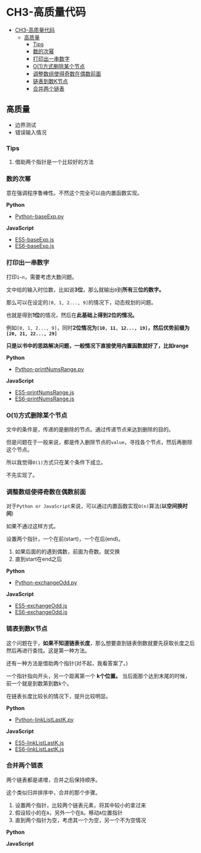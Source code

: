 # CH3-高质量代码

<!-- TOC -->

- [CH3-高质量代码](#ch3-高质量代码)
  - [高质量](#高质量)
    - [Tips](#tips)
    - [数的次幂](#数的次幂)
    - [打印出一串数字](#打印出一串数字)
    - [O(1)方式删除某个节点](#o1方式删除某个节点)
    - [调整数组使得奇数在偶数前面](#调整数组使得奇数在偶数前面)
    - [链表到数K节点](#链表到数k节点)
    - [合并两个链表](#合并两个链表)

<!-- /TOC -->

## 高质量

* 边界测试
* 错误输入情况

### Tips

1. 借助两个指针是一个比较好的方法

### 数的次幂

意在强调程序鲁棒性。不然这个完全可以由内置函数实现。

**Python**

* [Python-baseExp.py](https://github.com/JiangWeixian/Algo/blob/master/Sword2offer/CH3-%E9%AB%98%E8%B4%A8%E9%87%8F%E4%BB%A3%E7%A0%81/Python/baseExp.py)

**JavaScript**

* [ES5-baseExp.js](https://github.com/JiangWeixian/Algo/blob/master/Sword2offer/CH3-%E9%AB%98%E8%B4%A8%E9%87%8F%E4%BB%A3%E7%A0%81/ES5/baseExp.js)
* [ES6-baseExp.js](https://github.com/JiangWeixian/Algo/blob/master/Sword2offer/CH3-%E9%AB%98%E8%B4%A8%E9%87%8F%E4%BB%A3%E7%A0%81/ES6/baseExp.js)

### 打印出一串数字

打印`1~n`，需要考虑大数问题。

文中给的输入时位数，比如说**3位**，那么就输出`0`到**所有三位的数字。**

那么可以在设定的`[0, 1, 2..., 9]`的情况下，动态规划的问题。

也就是得到**1位**的情况，然后在**此基础上得到2位的情况。**

例如`[0, 1, 2..., 9]`，同时**2位情况为`[10, 11, 12..., 19]`，然后优势前缀为`[20, 21, 22..., 29]`**

**只是以书中的思路解决问题，一般情况下直接使用内置函数就好了，比如range**

**Python**

* [Python-printNumsRange.py](https://github.com/JiangWeixian/Algo/blob/master/Sword2offer/CH3-%E9%AB%98%E8%B4%A8%E9%87%8F%E4%BB%A3%E7%A0%81/Python/printNumRange.py)

**JavaScript**

* [ES5-printNumsRange.js](https://github.com/JiangWeixian/Algo/blob/master/Sword2offer/CH3-%E9%AB%98%E8%B4%A8%E9%87%8F%E4%BB%A3%E7%A0%81/ES5/printNumRange.js)
* [ES6-printNumsRange.js](https://github.com/JiangWeixian/Algo/blob/master/Sword2offer/CH3-%E9%AB%98%E8%B4%A8%E9%87%8F%E4%BB%A3%E7%A0%81/ES6/printNumRange.js)

### O(1)方式删除某个节点

文中的条件是，传递的是删除的节点。通过传递节点来达到删除的目的。

但是问题在于一般来说，都是传入删除节点的`value`，寻找各个节点，然后再删除这个节点。

所以我觉得`O(1)`方式只在某个条件下成立。

不先实现了。

### 调整数组使得奇数在偶数前面

对于`Python or JavaScript`来说，可以通过内置函数实现`O(n)`算法(**以空间换时间**)

如果不通过这样方式。

设置两个指针，一个在前(start)，一个在后(end)。

1. 如果后面的的遇到偶数，前面为奇数。就交换
2. 直到start在end之后

**Python**

* [Python-exchangeOdd.py](https://github.com/JiangWeixian/Algo/blob/master/Sword2offer/CH3-%E9%AB%98%E8%B4%A8%E9%87%8F%E4%BB%A3%E7%A0%81/Python/exchangeOdd.py)

**JavaScript**

* [ES5-exchangeOdd.js](https://github.com/JiangWeixian/Algo/blob/master/Sword2offer/CH3-%E9%AB%98%E8%B4%A8%E9%87%8F%E4%BB%A3%E7%A0%81/ES5/exchangeOdd.js)
* [ES6-exchangeOdd.js](https://github.com/JiangWeixian/Algo/blob/master/Sword2offer/CH3-%E9%AB%98%E8%B4%A8%E9%87%8F%E4%BB%A3%E7%A0%81/ES6/exchangeOdd.js)

### 链表到数K节点

这个问题在于，**如果不知道链表长度**，那么想要直到链表倒数就要先获取长度之后然后再进行查找。这是第一种方法。

还有一种方法是借助两个指针(对不起，我看答案了。)

一个指针指向开头，另一个距离第一个 **k个位置。** 当后面那个达到末尾的时候，前一个就是到数第到数k个。

在链表长度比较长的情况下，提升比较明显。

**Python**

* [Python-linkListLastK.py](https://github.com/JiangWeixian/Algo/blob/master/Sword2offer/CH3-%E9%AB%98%E8%B4%A8%E9%87%8F%E4%BB%A3%E7%A0%81/Python/linkListLastK.py)

**JavaScript**

* [ES5-linkListLastK.js](https://github.com/JiangWeixian/Algo/blob/master/Sword2offer/CH3-%E9%AB%98%E8%B4%A8%E9%87%8F%E4%BB%A3%E7%A0%81/ES5/linkedListLastK.js)
* [ES6-linkListLastK.js](https://github.com/JiangWeixian/Algo/blob/master/Sword2offer/CH3-%E9%AB%98%E8%B4%A8%E9%87%8F%E4%BB%A3%E7%A0%81/ES6/linkedListLastK.js)

### 合并两个链表

两个链表都是递增，合并之后保持顺序。

这个类似归并排序中，合并的那个步骤。

1. 设置两个指针，比较两个链表元素，将其中较小的拿过来
2. 假设较小的在`A`，另外一个在`B`。移动`A`位置指针
3. 直到两个指针为空，考虑其一个为空，另一个不为空情况

**Python**


**JavaScript**